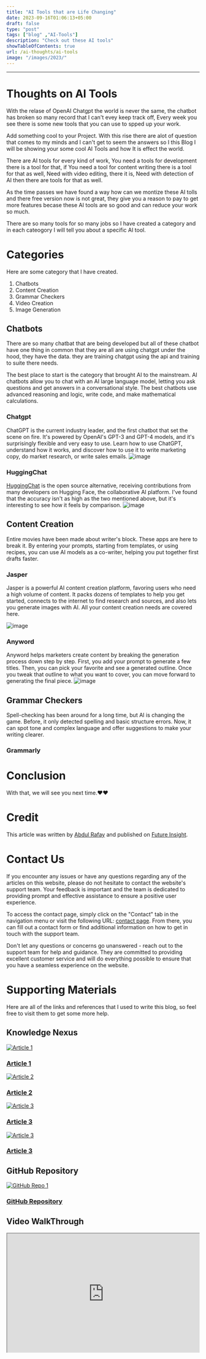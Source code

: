```yaml
---
title: "AI Tools that are Life Changing"
date: 2023-09-16T01:06:13+05:00
draft: false
type: "post"
tags: ["blog" ,"AI-Tools"]
description: "Check out these AI tools"
showTableOfContents: true
url: /ai-thoughts/ai-tools
image: "/images/2023/"
---
```


<link rel="stylesheet" href="/css/reference-content/reference-content.css">

<!-- Youtube iframe Link -->
<style>
.video-container {
  position: relative;
  padding-bottom: 56.25%; 
  padding-top: 30px;
  height: 0;
  overflow: hidden;
}

.video-container iframe {
  position: absolute;
  top: 0;
  left: 0;
  width: 100%;
  height: 100%;
}
</style>


-----------

# Thoughts on AI Tools

With the relase of OpenAI Chatgpt the world is never the same, the chatbot has broken so many record that I can't evey keep track off, Every week you see there is some new tools that you can use to spped up your work. 

Add something cool to your Project. With this rise there are alot of question that comes to my minds and I can't get to seem the answers so I this Blog I will be showing your some cool AI Tools and how It is effect the world.

There are AI tools for every kind of work, You need a tools for development there is a tool for that, if You need a tool for content writing there is a tool for that as well, Need with video editing, there it is, Need with detection of AI then there are tools for that as well. 

As the time passes we have found a way how can we montize these AI tolls and there free version now is not great, they give you a reason to pay to get more features becase these AI tools are so good and can reduce your work so much. 

There are so many tools for so many jobs so I have created a category and in each cateogory I will tell you about a specific AI tool.

# Categories
Here are some category that I have created.
1. Chatbots
2. Content Creation
3. Grammar Checkers
4. Video Creation
5. Image Generation


## Chatbots
There are so many chatbat that are being developed but all of these chatbot have one thing in common that they are all are using chatgpt under the hood, they have the data.
they are training chatgpt using the api and training to suite there needs. 

The best place to start is the category that brought AI to the mainstream. AI chatbots allow you to chat with an AI large language model, letting you ask questions and get answers in a conversational style. The best chatbots use advanced reasoning and logic, write code, and make mathematical calculations.

### Chatgpt
ChatGPT is the current industry leader, and the first chatbot that set the scene on fire. It's powered by OpenAI's GPT-3 and GPT-4 models, and it's surprisingly flexible and very easy to use. Learn how to use ChatGPT, understand how it works, and discover how to use it to write marketing copy, do market research, or write sales emails.
![image](/images/2023/AI-Thoughts/life-changing-tools/chatgpt.png)

### HuggingChat
[HuggingChat](https://huggingface.co/chat/) is the open source alternative, receiving contributions from many developers on Hugging Face, the collaborative AI platform. I've found that the accuracy isn't as high as the two mentioned above, but it's interesting to see how it feels by comparison.
![image](/images/2023/AI-Thoughts/life-changing-tools/Huggy.png)

## Content Creation

Entire movies have been made about writer's block. These apps are here to break it. By entering your prompts, starting from templates, or using recipes,
you can use AI models as a co-writer, helping you put together first drafts faster.

### Jasper
Jasper is a powerful AI content creation platform, favoring users who need a high volume of content. It packs dozens of templates to help you get started, connects to the internet to find research and sources, and also lets you generate images with AI. All your content creation needs are covered here.

![image](/images/2023/AI-Thoughts/life-changing-tools/Jasspy.png)

### Anyword
Anyword helps marketers create content by breaking the generation process down step by step. First, you add your prompt to generate a few titles. Then, you can pick your favorite and see a generated outline. Once you tweak that outline to what you want to cover, you can move forward to generating the final piece.
![image](/images/2023/AI-Thoughts/life-changing-tools/Anyword.png)

## Grammar Checkers
Spell-checking has been around for a long time, but AI is changing the game. Before, it only detected spelling and basic structure errors. Now, it can spot tone and complex language and offer suggestions to make your writing clearer.

### Grammarly



# Conclusion
With that, we will see you next time.❤️❤️

# Credit
This article was written by [Abdul Rafay](https://future-insight.blog/author) and published on [Future Insight](https://future-insight.blog/).

# Contact Us 
If you encounter any issues or have any questions regarding any of the articles on this website, please do not hesitate to contact the website's support team. Your feedback is important and the team is dedicated to providing prompt and effective assistance to ensure a positive user experience.

To access the contact page, simply click on the "Contact" tab in the navigation menu or visit the following URL: [contact page](https://future-insight.blog/contact). From there, you can fill out a contact form or find additional information on how to get in touch with the support team.

Don't let any questions or concerns go unanswered - reach out to the support team for help and guidance. They are committed to providing excellent customer service and will do everything possible to ensure that you have a seamless experience on the website.


# Supporting Materials
Here are all of the links and references that I used to write this blog, so feel free to visit them to get some more help.
## Knowledge Nexus
<div class="cards-container">
  <a class="card" href=" ">
    <img src="/images/content-icons/19197011.jpg" alt="Article 1">
    <h3 class="title">Article 1</h3>
  </a>
  <a class="card" href=" ">
    <img src="/images/content-icons/20944335.jpg" alt="Article 2">
    <h3 class="title">Article 2</h3>
  </a>
  <a class="card" href=" ">
    <img src="/images/content-icons/2936024.jpg" alt="Article 3">
    <h3 class="title">Article 3</h3>
  </a>
  <a class="card" href=" ">
    <img src="/images/content-icons/8767135.jpg" alt="Article 3">
    <h3 class="title">Article 3</h3>
  </a>
</div>

## GitHub Repository
<div class="cards-container">
  <a class="card" href=" ">
    <img src="/images/content-icons/Github-Logo.png" alt="GitHub Repo 1">
    <h3 class="title">GitHub Repository</h3>
  </a>
</div>

## Video WalkThrough

<div class="video-container">
  <iframe width="800" height="450" src="https://www.youtube.com/embed/YT-LINK" frameborder="1" allowfullscreen></iframe>
</div>

